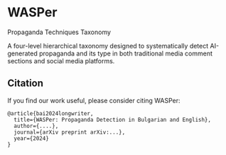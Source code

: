 # WASPer
Propaganda Techniques Taxonomy

A four-level hierarchical taxonomy designed to systematically detect AI-generated propaganda and its type in both traditional media comment sections and social media platforms.

## Citation

If you find our work useful, please consider citing WASPer:

```
@article{bai2024longwriter,
  title={WASPer: Propaganda Detection in Bulgarian and English}, 
  author={....},
  journal={arXiv preprint arXiv:...},
  year={2024}
}
```
